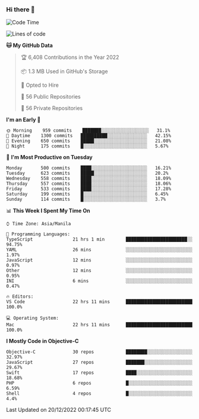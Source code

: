 ### Hi there 👋

<!--START_SECTION:waka-->
![Code Time](http://img.shields.io/badge/Code%20Time-3%2C494%20hrs%2012%20mins-blue)

![Lines of code](https://img.shields.io/badge/From%20Hello%20World%20I%27ve%20Written-2%20Million%20lines%20of%20code-blue)

**🐱 My GitHub Data** 

> 🏆 6,408 Contributions in the Year 2022
 > 
> 📦 1.3 MB Used in GitHub's Storage 
 > 
> 💼 Opted to Hire
 > 
> 📜 56 Public Repositories 
 > 
> 🔑 56 Private Repositories  
 > 
**I'm an Early 🐤** 

```text
🌞 Morning    959 commits    ███████░░░░░░░░░░░░░░░░░░   31.1% 
🌆 Daytime    1300 commits   ██████████░░░░░░░░░░░░░░░   42.15% 
🌃 Evening    650 commits    █████░░░░░░░░░░░░░░░░░░░░   21.08% 
🌙 Night      175 commits    █░░░░░░░░░░░░░░░░░░░░░░░░   5.67%

```
📅 **I'm Most Productive on Tuesday** 

```text
Monday       500 commits    ████░░░░░░░░░░░░░░░░░░░░░   16.21% 
Tuesday      623 commits    █████░░░░░░░░░░░░░░░░░░░░   20.2% 
Wednesday    558 commits    ████░░░░░░░░░░░░░░░░░░░░░   18.09% 
Thursday     557 commits    ████░░░░░░░░░░░░░░░░░░░░░   18.06% 
Friday       533 commits    ████░░░░░░░░░░░░░░░░░░░░░   17.28% 
Saturday     199 commits    █░░░░░░░░░░░░░░░░░░░░░░░░   6.45% 
Sunday       114 commits    █░░░░░░░░░░░░░░░░░░░░░░░░   3.7%

```


📊 **This Week I Spent My Time On** 

```text
⌚︎ Time Zone: Asia/Manila

💬 Programming Languages: 
TypeScript               21 hrs 1 min        ███████████████████████░░   94.75% 
YAML                     26 mins             ░░░░░░░░░░░░░░░░░░░░░░░░░   1.97% 
JavaScript               12 mins             ░░░░░░░░░░░░░░░░░░░░░░░░░   0.97% 
Other                    12 mins             ░░░░░░░░░░░░░░░░░░░░░░░░░   0.95% 
INI                      6 mins              ░░░░░░░░░░░░░░░░░░░░░░░░░   0.47%

🔥 Editors: 
VS Code                  22 hrs 11 mins      █████████████████████████   100.0%

💻 Operating System: 
Mac                      22 hrs 11 mins      █████████████████████████   100.0%

```

**I Mostly Code in Objective-C** 

```text
Objective-C              30 repos            ████████░░░░░░░░░░░░░░░░░   32.97% 
JavaScript               27 repos            ███████░░░░░░░░░░░░░░░░░░   29.67% 
Swift                    17 repos            ████░░░░░░░░░░░░░░░░░░░░░   18.68% 
PHP                      6 repos             █░░░░░░░░░░░░░░░░░░░░░░░░   6.59% 
Shell                    4 repos             █░░░░░░░░░░░░░░░░░░░░░░░░   4.4%

```



 Last Updated on 20/12/2022 00:17:45 UTC
<!--END_SECTION:waka-->


<!--
**rad182/rad182** is a ✨ _special_ ✨ repository because its `README.md` (this file) appears on your GitHub profile.

Here are some ideas to get you started:

- 🔭 I’m currently working on ...
- 🌱 I’m currently learning ...
- 👯 I’m looking to collaborate on ...
- 🤔 I’m looking for help with ...
- 💬 Ask me about ...
- 📫 How to reach me: ...
- 😄 Pronouns: ...
- ⚡ Fun fact: ...
-->
